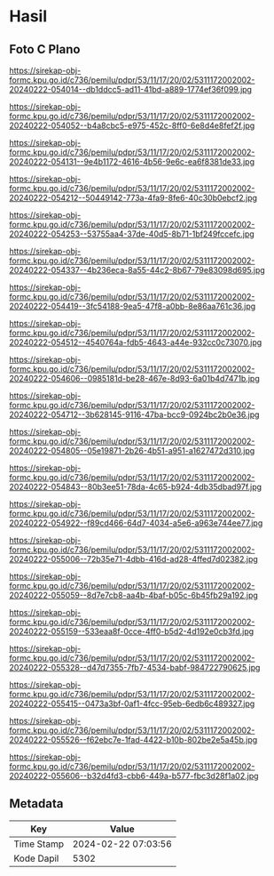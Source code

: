 # Hasil

## Foto C Plano

https://sirekap-obj-formc.kpu.go.id/c736/pemilu/pdpr/53/11/17/20/02/5311172002002-20240222-054014--db1ddcc5-ad11-41bd-a889-1774ef36f099.jpg

https://sirekap-obj-formc.kpu.go.id/c736/pemilu/pdpr/53/11/17/20/02/5311172002002-20240222-054052--b4a8cbc5-e975-452c-8ff0-6e8d4e8fef2f.jpg

https://sirekap-obj-formc.kpu.go.id/c736/pemilu/pdpr/53/11/17/20/02/5311172002002-20240222-054131--9e4b1172-4616-4b56-9e6c-ea6f8381de33.jpg

https://sirekap-obj-formc.kpu.go.id/c736/pemilu/pdpr/53/11/17/20/02/5311172002002-20240222-054212--50449142-773a-4fa9-8fe6-40c30b0ebcf2.jpg

https://sirekap-obj-formc.kpu.go.id/c736/pemilu/pdpr/53/11/17/20/02/5311172002002-20240222-054253--53755aa4-37de-40d5-8b71-1bf249fccefc.jpg

https://sirekap-obj-formc.kpu.go.id/c736/pemilu/pdpr/53/11/17/20/02/5311172002002-20240222-054337--4b236eca-8a55-44c2-8b67-79e83098d695.jpg

https://sirekap-obj-formc.kpu.go.id/c736/pemilu/pdpr/53/11/17/20/02/5311172002002-20240222-054419--3fc54188-9ea5-47f8-a0bb-8e86aa761c36.jpg

https://sirekap-obj-formc.kpu.go.id/c736/pemilu/pdpr/53/11/17/20/02/5311172002002-20240222-054512--4540764a-fdb5-4643-a44e-932cc0c73070.jpg

https://sirekap-obj-formc.kpu.go.id/c736/pemilu/pdpr/53/11/17/20/02/5311172002002-20240222-054606--0985181d-be28-467e-8d93-6a01b4d7471b.jpg

https://sirekap-obj-formc.kpu.go.id/c736/pemilu/pdpr/53/11/17/20/02/5311172002002-20240222-054712--3b628145-9116-47ba-bcc9-0924bc2b0e36.jpg

https://sirekap-obj-formc.kpu.go.id/c736/pemilu/pdpr/53/11/17/20/02/5311172002002-20240222-054805--05e19871-2b26-4b51-a951-a1627472d310.jpg

https://sirekap-obj-formc.kpu.go.id/c736/pemilu/pdpr/53/11/17/20/02/5311172002002-20240222-054843--80b3ee51-78da-4c65-b924-4db35dbad97f.jpg

https://sirekap-obj-formc.kpu.go.id/c736/pemilu/pdpr/53/11/17/20/02/5311172002002-20240222-054922--f89cd466-64d7-4034-a5e6-a963e744ee77.jpg

https://sirekap-obj-formc.kpu.go.id/c736/pemilu/pdpr/53/11/17/20/02/5311172002002-20240222-055006--72b35e71-4dbb-416d-ad28-4ffed7d02382.jpg

https://sirekap-obj-formc.kpu.go.id/c736/pemilu/pdpr/53/11/17/20/02/5311172002002-20240222-055059--8d7e7cb8-aa4b-4baf-b05c-6b45fb29a192.jpg

https://sirekap-obj-formc.kpu.go.id/c736/pemilu/pdpr/53/11/17/20/02/5311172002002-20240222-055159--533eaa8f-0cce-4ff0-b5d2-4d192e0cb3fd.jpg

https://sirekap-obj-formc.kpu.go.id/c736/pemilu/pdpr/53/11/17/20/02/5311172002002-20240222-055328--d47d7355-7fb7-4534-babf-984722790625.jpg

https://sirekap-obj-formc.kpu.go.id/c736/pemilu/pdpr/53/11/17/20/02/5311172002002-20240222-055415--0473a3bf-0af1-4fcc-95eb-6edb6c489327.jpg

https://sirekap-obj-formc.kpu.go.id/c736/pemilu/pdpr/53/11/17/20/02/5311172002002-20240222-055526--f62ebc7e-1fad-4422-b10b-802be2e5a45b.jpg

https://sirekap-obj-formc.kpu.go.id/c736/pemilu/pdpr/53/11/17/20/02/5311172002002-20240222-055606--b32d4fd3-cbb6-449a-b577-fbc3d28f1a02.jpg


## Metadata

| Key        | Value               |
| ---------- | ------------------- |
| Time Stamp | 2024-02-22 07:03:56 |
| Kode Dapil | 5302                |



